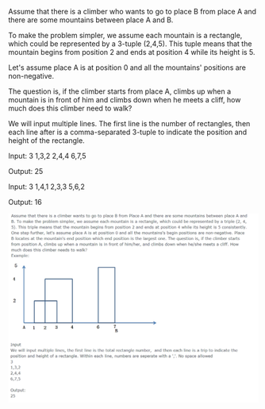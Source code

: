 Assume that there is a climber who wants to go to place B from place A and there are some mountains between place A and B.

To make the problem simpler, we assume each mountain is a rectangle, which could be represented by a 3-tuple (2,4,5). This tuple means that the mountain begins from position 2 and ends at position 4 while its height is 5.

Let's assume place A is at position 0 and all the mountains' positions are non-negative. 

The question is, if the climber starts from place A, climbs up when a mountain is in front of him and climbs down when he meets a cliff, how much does this climber need to walk?

We will input multiple lines. The first line is the number of rectangles, then each line after is a comma-separated 3-tuple to indicate the position and height of the rectangle.


Input:
3
1,3,2
2,4,4
6,7,5

Output: 25



Input:
3
1,4,1
2,3,3
5,6,2

Output: 16

![instructions](https://github.com/staubhp/climber-problem/blob/master/Climber%20Problem.png "Instructions")

